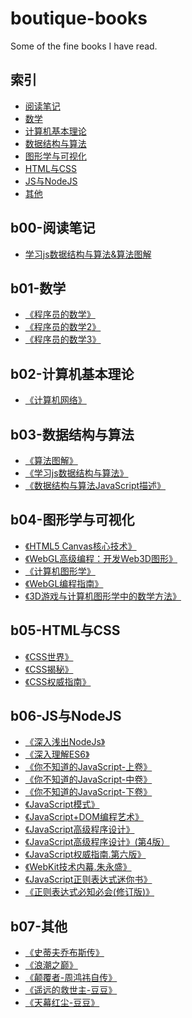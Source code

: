 # boutique-books

Some of the fine books I have read.

## 索引

- [阅读笔记](#b00-阅读笔记)
- [数学](#b01-数学)
- [计算机基本理论](#b02-计算机基本理论)
- [数据结构与算法](#b03-数据结构与算法)
- [图形学与可视化](#b04-图形学与可视化)
- [HTML与CSS](#b05-HTML与CSS)
- [JS与NodeJS](#b06-JS与NodeJS)
- [其他](#b07-其他)

## b00-阅读笔记

- [学习js数据结构与算法&算法图解](b00-阅读笔记/学习js数据结构与算法&算法图解/学习js数据结构与算法.md)

## b01-数学

- [《程序员的数学》](b01-数学/程序员的数学1.pdf)
- [《程序员的数学2》](b01-数学/程序员的数学2-概率统计.pdf)
- [《程序员的数学3》](b01-数学/程序员的数学3-线性代数.pdf)

## b02-计算机基本理论

- [《计算机网络》](b02-计算机基本理论/计算机网络-第7版-谢希仁.pdf)

## b03-数据结构与算法

- [《算法图解》](b03-数据结构与算法/算法图解.pdf)
- [《学习js数据结构与算法》](b03-数据结构与算法/学习js数据结构与算法.pdf)
- [《数据结构与算法JavaScript描述》](b03-数据结构与算法/数据结构与算法JavaScript描述.pdf)

## b04-图形学与可视化

- [《HTML5 Canvas核心技术》](b04-图形学与可视化/HTML5Canvas核心技术-图形动画与游戏开发.pdf)
- [《WebGL高级编程：开发Web3D图形》](b04-图形学与可视化/WebGL高级编程：开发Web3D图形.pdf)
- [《计算机图形学》](b04-图形学与可视化/计算机图形学第4版.pdf)
- [《WebGL编程指南》](b04-图形学与可视化/WebGL编程指南.pdf)
- [《3D游戏与计算机图形学中的数学方法》](b04-图形学与可视化/3D游戏与计算机图形学中的数学方法_2Ed_CN.pdf)

## b05-HTML与CSS

- [《CSS世界》](b05-HTML与CSS/CSS世界-张鑫旭.pdf)
- [《CSS揭秘》](b05-HTML与CSS/CSS揭秘.pdf)
- [《CSS权威指南》](b05-HTML与CSS/CSS权威指南-第三版.pdf)

## b06-JS与NodeJS

- [《深入浅出NodeJs》](b06-JS与NodeJS/深入浅出Nodejs.pdf)
- [《深入理解ES6》](b06-JS与NodeJS/深入理解ES6.pdf)
- [《你不知道的JavaScript-上卷》](b06-JS与NodeJS/你不知道的JavaScript(上卷).pdf)
- [《你不知道的JavaScript-中卷》](b06-JS与NodeJS/你不知道的JavaScript(中卷).pdf)
- [《你不知道的JavaScript-下卷》](b06-JS与NodeJS/你不知道的JavaScript(下卷).pdf)
- [《JavaScript模式》](b06-JS与NodeJS/JavaScript模式.Stoyan.Stefanov.pdf)
- [《JavaScript+DOM编程艺术》](b06-JS与NodeJS/JavaScript+DOM编程艺术.pdf)
- [《JavaScript高级程序设计》](b06-JS与NodeJS/JavaScript高级程序设计.pdf)
- [《JavaScript高级程序设计》(第4版）](b06-JS与NodeJS/JavaScript高级程序设计（第4版）.pdf)
- [《JavaScript权威指南.第六版》](b06-JS与NodeJS/JavaScript权威指南.第六版.pdf)
- [《WebKit技术内幕.朱永盛》](b06-JS与NodeJS/WebKit技术内幕.朱永盛.pdf)
- [《JavaScript正则表达式迷你书》](b06-JS与NodeJS/JavaScript正则表达式迷你书.pdf)
- [《正则表达式必知必会(修订版)》](b06-JS与NodeJS/正则表达式必知必会(修订版).pdf)

## b07-其他

- [《史蒂夫乔布斯传》](b07-其他/史蒂夫乔布斯传.mobi)
- [《浪潮之巅》](b07-其他/浪潮之巅-吴军.mobi)
- [《颠覆者-周鸿祎自传》](b07-其他/颠覆者-周鸿祎自传.mobi)
- [《遥远的救世主-豆豆》](b07-其他/遥远的救世主-豆豆.mobi)
- [《天幕红尘-豆豆》](b07-其他/天幕红尘-豆豆.mobi)
